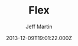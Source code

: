 ---
title: Flex
github: https://github.com/the-development/flex
demo: https://the-development.github.io/flex/
author: Jeff Martin
ssg:
  - Jekyll
cms:
  - No Cms
date: 2013-12-09T19:01:22.000Z
github_branch: master
description: A responsive, flexible, Jekyll theme based on The Development's first design.
stale: true
---